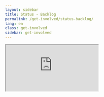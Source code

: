 ```yaml
---
layout: sidebar
title: Status - Backlog
permalink: /get-involved/status-backlog/
lang: en
class: get-involved
sidebar: get-involved
---
```


<iframe class="trello" src="https://trello.com/b/bqufj2gX.html" scrolling="yes"></iframe>
